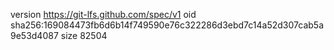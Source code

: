 version https://git-lfs.github.com/spec/v1
oid sha256:169084473fb6d6b14f749590e76c322286d3ebd7c14a52d307cab5a9e53d4087
size 82504
